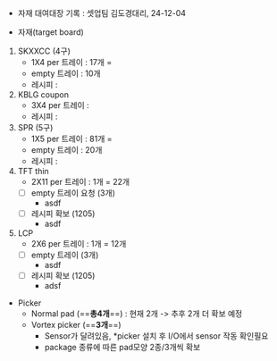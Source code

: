 
- 자재 대여대장 기록 : 셋업팀 김도경대리, 24-12-04

- 자재(target board)
1. SKXXCC (4구)
	- 1X4 per 트레이 : 17개 = 
	- empty 트레이 : 10개
	- 레시피 : 
1. KBLG coupon
	- 3X4 per 트레이 : 
	- 레시피 : 
2. SPR (5구)
	- 1X5 per 트레이 : 81개 = 
	- empty 트레이 : 20개
	- 레시피 : 
1. TFT thin
	- 2X11 per 트레이 : 1개 = 22개
	- [ ] empty 트레이 요청 (3개)
		- asdf
	- [ ] 레시피 확보 (1205)
	    - asdf
2. LCP
	- 2X6 per 트레이 : 1개 = 12개
	- [ ] empty 트레이 (3개)
	    - asdf
	- [ ] 레시피 확보 (1205)
	    - adsf

- Picker
	- Normal pad (==**총4개**==) : 현재 2개 -> 추후 2개 더 확보 예정
	- Vortex picker (==**3개**==)
		- Sensor가 달려있음, *picker 설치 후 I/O에서 sensor 작동 확인필요
		- package 종류에 따른 pad모양 2종/3개씩 확보 